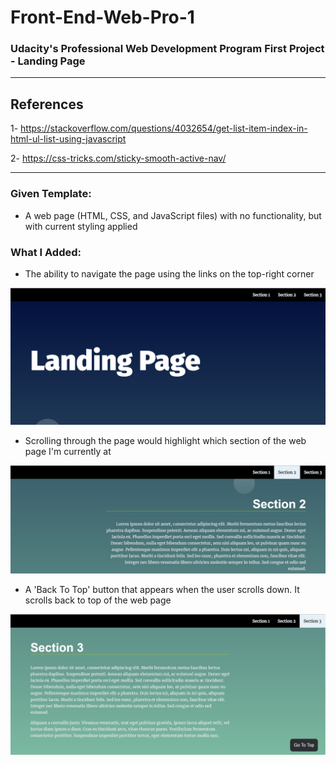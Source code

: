 # Front-End-Web-Pro-1
### Udacity's Professional Web Development Program First Project - Landing Page

---

## References
1- https://stackoverflow.com/questions/4032654/get-list-item-index-in-html-ul-list-using-javascript

2- https://css-tricks.com/sticky-smooth-active-nav/

---

### Given Template:
 - A web page (HTML, CSS, and JavaScript files) with no functionality, but with current styling applied

### What I Added:
- The ability to navigate the page using the links on the top-right corner

![Top-Right Corner Links](https://github.com/Amr-Wael-Dev/Front-End-Web-Pro-1/blob/main/Resources/1.jpg)

- Scrolling through the page would highlight which section of the web page I'm currently at

![Highlighted Link](https://github.com/Amr-Wael-Dev/Front-End-Web-Pro-1/blob/main/Resources/2.jpg)

- A 'Back To Top' button that appears when the user scrolls down. It scrolls back to top of the web page

![Back To Top Button](https://github.com/Amr-Wael-Dev/Front-End-Web-Pro-1/blob/main/Resources/3.jpg)
